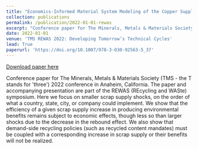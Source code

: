 ```yaml
---
title: "Economics-Informed Material System Modeling of the Copper Supply Chain"
collection: publications
permalink: /publication/2022-01-01-rewas
excerpt: "Conference paper for The Minerals, Metals & Materials Society (TMS - the T stands for 'three') 2022 conference in Anaheim, California. The paper and accompanying presentation are part of the REWAS (REcycling and WASte) symposium. Here we focus on smaller scrap supply shocks, on the order of what a country, state, city, or company could implement. We show that the efficiency of a given scrap supply increase in producing environmental benefits remains subject to economic effects, though less so than larger shocks due to the decrease in the rebound effect. We also show that demand-side recycling policies (such as recycled content mandates) must be coupled with a corresponding increase in scrap supply or their benefits will not be realized."
date: 2022-01-01
venue: 'TMS REWAS 2022: Developing Tomorrow’s Technical Cycles'
lead: True
paperurl: 'https://doi.org/10.1007/978-3-030-92563-5_37'
---
```


<a href='https://doi.org/10.1007/978-3-030-92563-5_37'>Download paper here</a>

Conference paper for The Minerals, Metals & Materials Society (TMS - the T stands for 'three') 2022 conference in Anaheim, California. The paper and accompanying presentation are part of the REWAS (REcycling and WASte) symposium. Here we focus on smaller scrap supply shocks, on the order of what a country, state, city, or company could implement. We show that the efficiency of a given scrap supply increase in producing environmental benefits remains subject to economic effects, though less so than larger shocks due to the decrease in the rebound effect. We also show that demand-side recycling policies (such as recycled content mandates) must be coupled with a corresponding increase in scrap supply or their benefits will not be realized.
